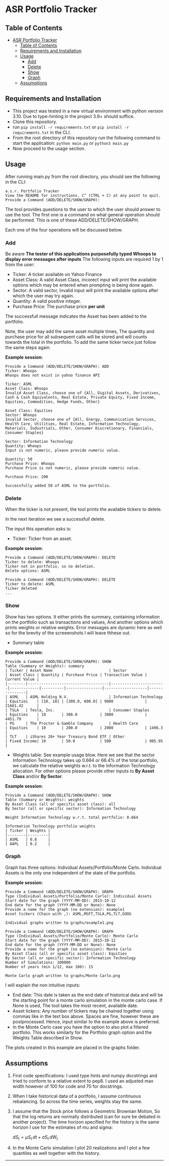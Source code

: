 # ASR Portfolio Tracker

## Table of Contents

 
- [ASR Portfolio Tracker](#asr-portfolio-tracker)
  - [Table of Contents](#table-of-contents)
  - [Requirements and Installation](#requirements-and-installation)
  - [Usage](#usage)
    - [Add](#add)
    - [Delete](#delete)
    - [Show](#show)
    - [Graph](#graph)
  - [Assumptions](#assumptions)

## Requirements and Installation

- This project was tested in a new virtual environment with python version 3.10. Due to type-hinting in the project 3.9+ should suffice.
- Clone this repository.
- run ```pip install -r requirements.txt``` or ```pip install -r requirements.txt``` in the CLI.
- From the root directory of this repository run the following command to start the application: ```python main.py``` or ```python3 main.py```
- Now proceed to the usage section.

## Usage

After running main.py from the root directory, you should see the following in the CLI:

```
a.s.r. Portfolio Tracker
View the README for instructions. C^ (CTRL + C) at any point to quit.
Provide a Command (ADD/DELETE/SHOW/GRAPH): 
```

The tool provides questions to the user to which the user should answer to use the tool. The first one is a command on what general operation should be performed. This is one of these ADD/DELETE/SHOW/GRAPH.

Each one of the four operations will be discussed below.

### Add

Be aware **The tester of this applications purposefully typed Whoops to display error messages after inputs**
The following inputs are required 1 by 1 from the user:
- Ticker: A ticker available on Yahoo Finance
- Asset Class: A valid Asset Class, incorect input will print the available options which may be entered when prompting is being done again.
- Sector: A valid sector, Invalid input will print the available options after which the user may try again.
- Quantity: A valid positive integer.
- Purchase Price: The purchase price **per unit**

The successfull message indicates the Asset has been added to the portfolio.

Note, the user may add the same asset multiple times, The quantity and purchase price for all subsequent calls will be stored and will counts towards the total in the portfolio. To add the same ticker twice just follow the same steps again.

**Example session:**

```
Provide a Command (ADD/DELETE/SHOW/GRAPH): ADD
Ticker: Whoops
Whoops does not exist in yahoo finance API

Ticker: ASML
Asset Class: Whoops
Invalid Asset Class, choose one of {All, Digital Assets, Derivatives, Cash & Cash Equivalents, Real Estate, Private Equity, Fixed Income, Equities, Commodities, Hedge Funds, Other}

Asset Class: Equities
Sector: Whoops
Invalid Sector, choose one of {All, Energy, Communication Services, Health Care, Utilities, Real Estate, Information Technology, Materials, Industrials, Other, Consumer Discretionary, Financials, Consumer Staples}

Sector: Information Technology
Quantity: Whoops
Input is not numeric, please provide numeric value.

Quantity: 50
Purchase Price: Whoops
Purchase Price is not numeric, please provide numeric value.

Purchase Price: 200

Successfully added 50 of ASML to the portfolio.
```

### Delete

When the ticker is not present, the tool prints the available tickers to delete.

In the next iteration we see a successfull delete.

The input this operation asks is:

- Ticker: Ticker from an asset.

**Example session:**

```
Provide a Command (ADD/DELETE/SHOW/GRAPH): DELETE
Ticker to delete: Whoops
Ticker not in portfolio, so no deletion.
Delete options: ASML

Provide a Command (ADD/DELETE/SHOW/GRAPH): DELETE
Ticker to delete: ASML
Ticker deleted
...
```

### Show

Show has two options. It either prints the summary, containing information on the portfolio such as transactions and values, And another options which prints weights or relative weights. Error messages are dynamic here as well so for the brevity of the screeenshots I will leave thhese out.

- Summary table

**Example session:**

```
Provide a Command (ADD/DELETE/SHOW/GRAPH): SHOW
Table (Summary or Weights): summary
| Ticker | Asset Name                         | Sector                 | Asset Class | Quantity | Purchase Price | Transaction Value | Current Value |
|--------|------------------------------------|------------------------|-------------|----------|----------------|-------------------|---------------|
| ASML   | ASML Holding N.V.                  | Information Technology | Equities    | [10, 10] | [300.0, 600.0] | 9000              | 21661.42      |
| TSLA   | Tesla, Inc.                        | Consumer Staples       | Equities    | 10       | 300.0          | 3000              | 4451.79       |
| PG     | The Procter & Gamble Company       | Health Care            | Equities    | 10       | 200.0          | 2000              | 1496.3        |
| TLT    | iShares 20+ Year Treasury Bond ETF | Other                  | Fixed Income| 10       | 50.0           | 500               | 905.95        |
```

-  Weights table: See example usage blow. Here we see that the sector Information Technology takes up 0.664 or 66.4\% of the total portfolio, we calculate the relative weights w.r.t. to the Information Technology allocation. For other options please provide other inputs to **By Asset Class** and/or **By Sector**.

**Example session:**

```
Provide a Command (ADD/DELETE/SHOW/GRAPH): SHOW
Table (Summary or Weights): weights
By Asset Class (all or specific asset class): all
By Sector (all or specific sector): Information Technology

Weight Information Technology w.r.t. total portfolio: 0.664

Information Technology portfolio weights
| Ticker | Weights |
|--------|---------|
| ASML   | 0.8     |
| AAPL   | 0.2     |
```

### Graph

Graph has three options: Individual Assets/Portfolio/Monte Carlo. Individual Assets is the only one independent of the state of the portfolio.

**Example session:**

```
Provide a Command (ADD/DELETE/SHOW/GRAPH): GRAPH
Type (Individual Assets/Portfolio/Monte Carlo): Individual Assets
Start date for the graph (YYYY-MM-DD): 2015-10-12
End date for the graph (YYYY-MM-DD or None): None
Provide a name for the graph (no extension): example1
Asset tickers (Chain with ,): ASML,MSFT,TSLA,PG,TLT,GOOG

Individual graphs written to graphs/example1.png

Provide a Command (ADD/DELETE/SHOW/GRAPH): GRAPH
Type (Individual Assets/Portfolio/Monte Carlo): Monte Carlo
Start date for the graph (YYYY-MM-DD): 2015-10-12
End date for the graph (YYYY-MM-DD or None): None
Provide a name for the graph (no extension): Monte Carlo
By Asset Class (all or specific asset class): Equities
By Sector (all or specific sector): Information Technology
Number of Simulations: 100000
Number of years (min 1/12, max 100): 15

Monte Carlo graph written to graphs/Monte Carlo.png
```
 I will explain the non intuitive inputs:

- End date: This date is taken as the end date of historical data and will be the starting point for a monte carlo simulation in the monte carlo case. If None is used, The tool takes the most recent, available date.
- Asset tickers: Any number of tickers may be chained together using commas like in the text box above. Spaces are fine, however these are postprocessed. Hence, input similar to the example above is preferred.
- In the Monte Carlo case you have the option to also plot a filtered portfolio. This works similarly for the Portfolio graph option and the Weights Table described in Show.

The plots created in this example are placed in the graphs folder.



## Assumptions

1. First code specifications: I used type hints and numpy docstrings and tried to conform to a relative extent to pep8. I used an adjusted max width however of 100 for code and 70 for docstrings.
2. When I take historical data of a portfolio, I assume continuous rebalancing. So across the time series, weights stay the same.
3. I assume that the Stock price follows a Geometric Brownian Motion, So that the log returns are normally distributed (can for sure be debated in another project). The time horizon specified for the history is the same horizon I use for the estimates of mu and sigma:  


    $dS_t = \mu S_t \, dt + \sigma S_t \, dW_t$
4. In the Monte Carlo simulation I plot 20 realizations and I plot a few quantiles as well together with the history.
---
